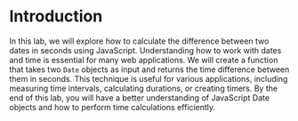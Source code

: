 # Introduction

In this lab, we will explore how to calculate the difference between two dates in seconds using JavaScript. Understanding how to work with dates and time is essential for many web applications. We will create a function that takes two `Date` objects as input and returns the time difference between them in seconds. This technique is useful for various applications, including measuring time intervals, calculating durations, or creating timers. By the end of this lab, you will have a better understanding of JavaScript Date objects and how to perform time calculations efficiently.
